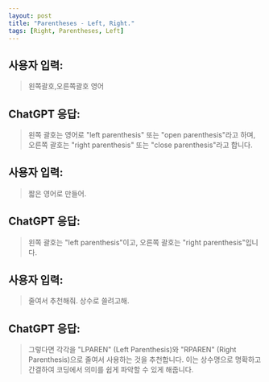 ```yaml
---
layout: post
title: "Parentheses - Left, Right."
tags: [Right, Parentheses, Left]
---
```


## 사용자 입력:
> 왼쪽괄호,오른쪽괄호 영어

## ChatGPT 응답:
> 왼쪽 괄호는 영어로 "left parenthesis" 또는 "open parenthesis"라고 하며, 오른쪽 괄호는 "right parenthesis" 또는 "close parenthesis"라고 합니다.

## 사용자 입력:
> 짧은 영어로 만들어.

## ChatGPT 응답:
> 왼쪽 괄호는 "left parenthesis"이고, 오른쪽 괄호는 "right parenthesis"입니다.

## 사용자 입력:
> 줄여서 추천해줘. 상수로 쓸려고해.

## ChatGPT 응답:
> 그렇다면 각각을 "LPAREN" (Left Parenthesis)와 "RPAREN" (Right Parenthesis)으로 줄여서 사용하는 것을 추천합니다. 이는 상수명으로 명확하고 간결하여 코딩에서 의미를 쉽게 파악할 수 있게 해줍니다.

